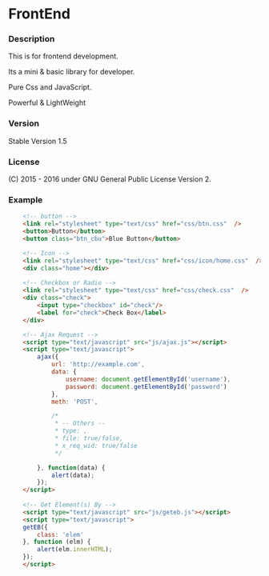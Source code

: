 # FrontEnd

### Description
This is for frontend development.

Its a mini & basic library for developer.

Pure Css and JavaScript. 

Powerful & LightWeight

### Version 
Stable Version 1.5

### License
(C) 2015 - 2016
under GNU General Public License Version 2.

### Example
```html
    <!-- button -->
	<link rel="stylesheet" type="text/css" href="css/btn.css"  />
	<button>Button</button>
	<button class="btn_cbu">Blue Button</button>

    <!-- Icon -->
	<link rel="stylesheet" type="text/css" href="css/icon/home.css"  />
	<div class="home"></div>
    
    <!-- Checkbox or Radio -->
    <link rel="stylesheet" type="text/css" href="css/check.css"  />
	<div class="check">
        <input type="checkbox" id="check"/>
        <label for="check">Check Box</label>
    </div>

    <!-- Ajax Request -->
	<script type="text/javascript" src="js/ajax.js"></script>
	<script type="text/javascript">
		ajax({
			url: 'http://example.com',
			data: {
				username: document.getElementById('username'),
				password: document.getElementById('password')
			},
			meth: 'POST',

			/*
			 * -- Others --
			 * type: ,
			 * file: true/false,
			 * x_req_wid: true/false
			 */

		}, function(data) {
			alert(data);
		});
	</script>
    
    <!-- Get Element(s) By -->
    <script type="text/javascript" src="js/geteb.js"></script>
    <script type="text/javascript">
    getEB({
        class: 'elem'
    }, function (elm) {
        alert(elm.innerHTML);
    });
    </script>
```